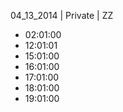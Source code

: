 04_13_2014 | Private | ZZ 
* 02:01:00
* 12:01:01
* 15:01:00
* 16:01:00
* 17:01:00
* 18:01:00
* 19:01:00
